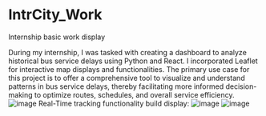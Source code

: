 # IntrCity_Work
Internship basic work display

During my internship, I was tasked with creating a dashboard to analyze historical bus service delays using Python and React. I incorporated Leaflet for interactive map displays and functionalities. The primary use case for this project is to offer a comprehensive tool to visualize and understand patterns in bus service delays, thereby facilitating more informed decision-making to optimize routes, schedules, and overall service efficiency.
![image](https://github.com/AryamanAnand19/IntrCity_Work/assets/103181773/d65b5c5c-3efa-4cd5-b864-b787e0717ddd)
Real-Time tracking functionality build display:
![image](https://github.com/AryamanAnand19/IntrCity_Work/assets/103181773/97762cd3-ab39-43ab-8e25-2b63cb933bb0)
![image](https://github.com/AryamanAnand19/IntrCity_Work/assets/103181773/155360fb-e564-4504-a652-cebe46c033ad)
